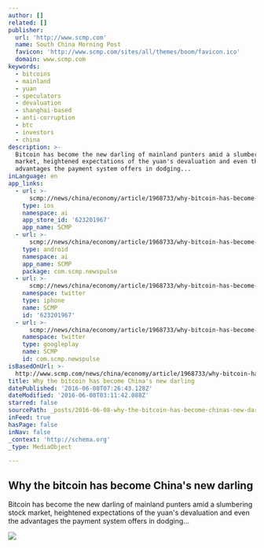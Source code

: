 ```yaml
---
author: []
related: []
publisher:
  url: 'http://www.scmp.com'
  name: South China Morning Post
  favicon: 'http://www.scmp.com/sites/all/themes/boom/favicon.ico'
  domain: www.scmp.com
keywords:
  - bitcoins
  - mainland
  - yuan
  - speculators
  - devaluation
  - shanghai-based
  - anti-corruption
  - btc
  - investors
  - china
description: >-
  Bitcoin has become the new darling of mainland punters amid a slumbering stock
  market, heightened expectations of the yuan's devaluation and even the
  advantages the payment system offers in dodging...
inLanguage: en
app_links:
  - url: >-
      scmp://news/china/economy/article/1968733/why-bitcoin-has-become-chinas-new-darling?entity=node&type=article&id=1968733
    type: ios
    namespace: ai
    app_store_id: '623201967'
    app_name: SCMP
  - url: >-
      scmp://news/china/economy/article/1968733/why-bitcoin-has-become-chinas-new-darling?entity=node&type=article&id=1968733
    type: android
    namespace: ai
    app_name: SCMP
    package: com.scmp.newspulse
  - url: >-
      scmp://news/china/economy/article/1968733/why-bitcoin-has-become-chinas-new-darling?entity=node&type=article&id=1968733
    namespace: twitter
    type: iphone
    name: SCMP
    id: '623201967'
  - url: >-
      scmp://news/china/economy/article/1968733/why-bitcoin-has-become-chinas-new-darling?entity=node&type=article&id=1968733
    namespace: twitter
    type: googleplay
    name: SCMP
    id: com.scmp.newspulse
isBasedOnUrl: >-
  http://www.scmp.com/news/china/economy/article/1968733/why-bitcoin-has-become-chinas-new-darling
title: Why the bitcoin has become China's new darling
datePublished: '2016-06-08T07:26:43.128Z'
dateModified: '2016-06-08T03:11:42.088Z'
starred: false
sourcePath: _posts/2016-06-08-why-the-bitcoin-has-become-chinas-new-darling.md
inFeed: true
hasPage: false
inNav: false
_context: 'http://schema.org'
_type: MediaObject

---
```

<article style=""><h1>Why the bitcoin has become China's new darling</h1><p>Bitcoin has become the new darling of mainland punters amid a slumbering stock market, heightened expectations of the yuan's devaluation and even the advantages the payment system offers in dodging...</p><img src="http://cdn4.i-scmp.com/sites/default/files/styles/620x356/public/images/methode/2016/06/08/a21febce-2c7e-11e6-8fea-29444b868b1c_image_hires.JPG?itok=lq-PjvTR" /></article>